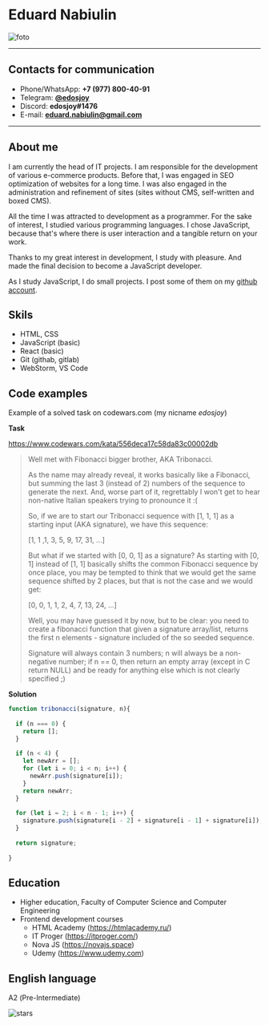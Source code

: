 # Eduard Nabiulin

![foto](http://dl4.joxi.net/drive/2022/03/17/0000/1892/14180/80/6b115086df.jpg)

---

## Contacts for communication

* Phone/WhatsApp: **+7 (977) 800-40-91**
* Telegram: [**@edosjoy**](https://t.me/edosjoy)
* Discord: **edosjoy#1476**
* E-mail: [**eduard.nabiulin@gmail.com**](mailto:eduard.nabiulin@gmail.com)

---

## About me

I am currently the head of IT projects. I am responsible for the development of various e-commerce products. Before that, I was engaged in SEO optimization of websites for a long time. I was also engaged in the administration and refinement of sites (sites without CMS, self-written and boxed CMS).

All the time I was attracted to development as a programmer. For the sake of interest, I studied various programming languages. I chose JavaScript, because that's where there is user interaction and a tangible return on your work.

Thanks to my great interest in development, I study with pleasure. And made the final decision to become a JavaScript developer.

As I study JavaScript, I do small projects. I post some of them on my [github account](https://github.com/edosjoy).

## Skils
* HTML, CSS
* JavaScript (basic)
* React (basic)
* Git (githab, gitlab)
* WebStorm, VS Code

## Code examples

Example of a solved task on codewars.com (my nicname *edosjoy*)

**Task**

https://www.codewars.com/kata/556deca17c58da83c00002db

> Well met with Fibonacci bigger brother, AKA Tribonacci.
> 
> As the name may already reveal, it works basically like a Fibonacci, but summing the last 3 (instead of 2) numbers of the sequence to generate the next. And, worse part of it, regrettably I won't get to hear non-native Italian speakers trying to pronounce it :(
>
> So, if we are to start our Tribonacci sequence with [1, 1, 1] as a starting input (AKA signature), we have this sequence:
> 
> [1, 1 ,1, 3, 5, 9, 17, 31, ...]
> 
> But what if we started with [0, 0, 1] as a signature? As starting with [0, 1] instead of [1, 1] basically shifts the common Fibonacci sequence by once place, you may be tempted to think that we would get the same sequence shifted by 2 places, but that is not the case and we would get:
> 
> [0, 0, 1, 1, 2, 4, 7, 13, 24, ...]
> 
> Well, you may have guessed it by now, but to be clear: you need to create a fibonacci function that given a signature array/list, returns the first n elements - signature included of the so seeded sequence.
> 
> Signature will always contain 3 numbers; n will always be a non-negative number; if n == 0, then return an empty array (except in C return NULL) and be ready for anything else which is not clearly specified ;)

**Solution**

```javascript
function tribonacci(signature, n){
  
  if (n === 0) {
    return [];
  }
  
  if (n < 4) {
    let newArr = [];
    for (let i = 0; i < n; i++) {
      newArr.push(signature[i]);
    }
    return newArr;
  }
  
  for (let i = 2; i < n - 1; i++) {
    signature.push(signature[i - 2] + signature[i - 1] + signature[i]);
  }
  
  return signature;
  
}
```

## Education

* Higher education, Faculty of Computer Science and Computer Engineering
* Frontend development courses
  * HTML Academy (https://htmlacademy.ru/)
  * IT Proger (https://itproger.com/)
  * Nova JS (https://novajs.space)
  * Udemy (https://www.udemy.com)

## English language

А2 (Pre-Intermediate)

![stars](http://dl4.joxi.net/drive/2022/03/17/0000/1892/14180/80/afeba12fea.jpg)